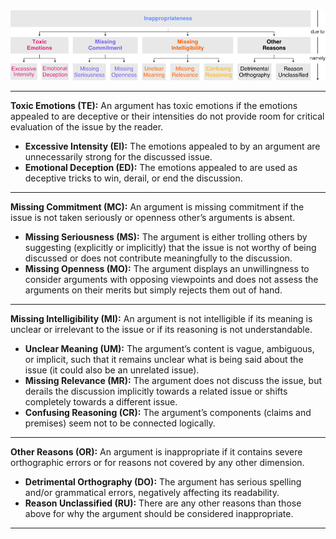 <img src="https://raw.githubusercontent.com/timonziegenbein/appropriateness-corpus/main/annotation-guidelines/appropriateness-taxonomy-vertical.svg">

* * *

**Toxic Emotions (TE):** An argument has toxic emotions if the emotions appealed to are deceptive or their intensities do not provide room for critical evaluation of the issue by the reader.
* **Excessive Intensity (EI):** The emotions appealed to by an argument are unnecessarily strong for the discussed issue.
* **Emotional Deception (ED):** The emotions appealed to are used as deceptive tricks to win, derail, or end the discussion.

* * *

**Missing Commitment (MC):** An argument is missing commitment if the issue is not taken seriously or openness other’s arguments is absent.
* **Missing Seriousness (MS):** The argument is either trolling others by suggesting (explicitly or implicitly) that the issue is not worthy of being discussed or does not contribute meaningfully to the discussion.
* **Missing Openness (MO):** The argument displays an unwillingness to consider arguments with opposing viewpoints and does not assess the arguments on their merits but simply rejects them out of hand.

* * *

**Missing Intelligibility (MI):** An argument is not intelligible if its meaning is unclear or irrelevant to the issue or if its reasoning is not understandable.
* **Unclear Meaning (UM):** The argument’s content is vague, ambiguous, or implicit, such that it remains unclear what is being said about the issue (it could also be an unrelated issue).
* **Missing Relevance (MR):** The argument does not discuss the issue, but derails the discussion implicitly towards a related issue or shifts completely towards a different issue.
* **Confusing Reasoning (CR):** The argument’s components (claims and premises) seem not to be connected logically.

* * *

**Other Reasons (OR):** An argument is inappropriate if it contains severe orthographic errors or for reasons not covered by any other dimension.
* **Detrimental Orthography (DO):** The argument has serious spelling and/or grammatical errors, negatively affecting its readability.
* **Reason Unclassified (RU):** There are any other reasons than those above for why the argument should be considered inappropriate.

* * *
